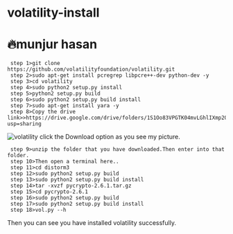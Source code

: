 # volatility-install
# 🔥munjur hasan
     step 1>git clone https://github.com/volatilityfoundation/volatility.git
     step 2>sudo apt-get install pcregrep libpcre++-dev python-dev -y
     step 3>cd volatility
     step 4>sudo python2 setup.py install
     step 5>python2 setup.py build
     step 6>sudo python2 setup.py build install
     step 7>sudo apt-get install yara -y
     step 8>Copy the drive link>>https://drive.google.com/drive/folders/1S1Oo83VPGTK04mvLGhlIXmp20ak43R2K?usp=sharing

![volatility](https://user-images.githubusercontent.com/70683405/123555616-976e5500-d7a8-11eb-8bad-576b2b010aad.png)
click the Download option as you see my picture.

     step 9>unzip the folder that you have downloaded.Then enter into that folder.
     step 10>Then open a terminal here..
     step 11>cd distorm3
     step 12>sudo python2 setup.py build
     step 13>sudo python2 setup.py build install
     step 14>tar -xvzf pycrypto-2.6.1.tar.gz
     step 15>cd pycrypto-2.6.1
     step 16>sudo python2 setup.py build
     step 17>sudo python2 setup.py build install
     step 18>vol.py --h

Then you can see you have installed volatility successfully.
